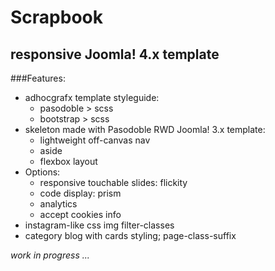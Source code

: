 # Scrapbook
## responsive Joomla! 4.x template
###Features:
* adhocgrafx template styleguide:
    * pasodoble > scss 
    * bootstrap > scss 
* skeleton made with Pasodoble RWD Joomla! 3.x template:
    * lightweight off-canvas nav
    * aside 
    * flexbox layout
* Options:
    * responsive touchable slides: flickity
    * code display: prism
    * analytics
    * accept cookies info
* instagram-like css img filter-classes
* category blog with cards styling; page-class-suffix

_work in progress ..._